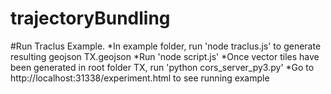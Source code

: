 # trajectoryBundling

#Run Traclus Example. 
  *In example folder, run 'node traclus.js' to generate resulting geojson TX.geojson
  *Run 'node script.js'
  *Once vector tiles have been generated in root folder TX, run 'python cors_server_py3.py'
  *Go to http://localhost:31338/experiment.html to see running example
